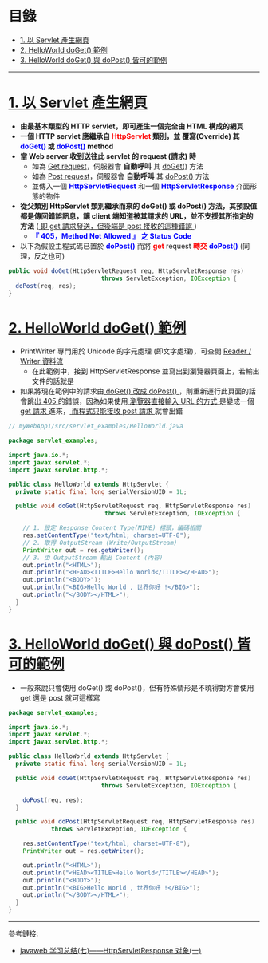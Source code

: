 <h1 id="top">目錄</h1>

<ul>
<li><a href='#s1'>1. 以 Servlet 產生網頁</a></li>
<li><a href='#s2'>2. HelloWorld doGet() 範例</a></li>
<li><a href='#s3'>3. HelloWorld doGet() 與 doPost() 皆可的範例</a></li></ul><hr>

# <a id='s1' class='md-title' href='#top'>1. 以 Servlet 產生網頁</a>

- **由最基本類型的 HTTP servlet，即可產生一個完全由 HTML 構成的網頁**
- **一個 HTTP servlet 應繼承自 <span style="color:red;">HttpServlet</span> 類別，並 覆寫(Override) 其 <span style="color:blue;">doGet()</span> 或 <span style="color:blue;">doPost()</span> method**
- **當 Web server 收到送往此 servlet 的 request (請求) 時**
  - 如為 <u>Get request</u>，伺服器會 **自動呼叫** 其 <u>doGet()</u> 方法
  - 如為 <u>Post request</u>，伺服器會 **自動呼叫** 其 <u>doPost()</u> 方法
  - 並傳入一個 **<span style="color:blue;">HttpServletRequest</span>** 和一個 **<span style="color:blue;">HttpServletResponse</span>** 介面形態的物件
- **從父類別 HttpServlet 類別繼承而來的 doGet() 或 doPost() 方法，其預設值都是傳回錯誤訊息，讓 client 端知道被其請求的 URL，並不支援其所指定的方法** (<u> 即 get 請求發送，但後端是 post 接收的這種錯誤 </u>)
  - **<span style="color:blue;">『 405，Method Not Allowed 』 之 Status Code</span>**
- 以下為假設主程式碼已置於 **<span style="color:blue;">doPost()</span>** 而將 **<span style='color:red;'>get</span>** request **<span style='color:red;'>轉交</span>** **<span style='color:blue;'>doPost()</span>** (同理，反之也可)

```java
public void doGet(HttpServletRequest req, HttpServletResponse res)
                          throws ServletException, IOException {
  doPost(req, res);
}
```

# <a id='s2' class='md-title' href='#top'>2. HelloWorld doGet() 範例</a>

- PrintWriter 專門用於 Unicode 的字元處理 (即文字處理)，可查閱 [Reader / Writer 資料流](./../../../03.JAVA套件與進階/15.資料輸入與輸出/15-2.資料流類別.md#s8)
  - 在此範例中，接到 HttpServletResponse 並寫出到瀏覽器頁面上，若輸出文件的話就是
- 如果將現在範例中的請求由<u> doGet() 改成 doPost() </u>，則重新運行此頁面的話會跳出<u> 405 </u>的錯誤，因為如果使用<u> 瀏覽器直接輸入 URL 的方式 </u>是變成一個<u> get 請求 </u>進來，<u> 而程式只能接收 post 請求 </u>就會出錯

```java
// myWebApp1/src/servlet_examples/HelloWorld.java

package servlet_examples;

import java.io.*;
import javax.servlet.*;
import javax.servlet.http.*;

public class HelloWorld extends HttpServlet {
  private static final long serialVersionUID = 1L;

  public void doGet(HttpServletRequest req, HttpServletResponse res)
                           throws ServletException, IOException {

    // 1. 設定 Response Content Type(MIME) 標頭，編碼相關
    res.setContentType("text/html; charset=UTF-8");
    // 2. 取得 OutputStream (Write/OutputStream)
    PrintWriter out = res.getWriter();
    // 3. 由 OutputStream 輸出 Content (內容)
    out.println("<HTML>");
    out.println("<HEAD><TITLE>Hello World</TITLE></HEAD>");
    out.println("<BODY>");
    out.println("<BIG>Hello World , 世界你好 !</BIG>");
    out.println("</BODY></HTML>");
  }
}
```

# <a id='s3' class='md-title' href='#top'>3. HelloWorld doGet() 與 doPost() 皆可的範例</a>

- 一般來說只會使用 doGet() 或 doPost()，但有特殊情形是不曉得對方會使用 get 還是 post 就可這樣寫

```java
package servlet_examples;

import java.io.*;
import javax.servlet.*;
import javax.servlet.http.*;

public class HelloWorld extends HttpServlet {
  private static final long serialVersionUID = 1L;

  public void doGet(HttpServletRequest req, HttpServletResponse res)
                          throws ServletException, IOException {

    doPost(req, res);
  }

  public void doPost(HttpServletRequest req, HttpServletResponse res)
            throws ServletException, IOException {

    res.setContentType("text/html; charset=UTF-8");
    PrintWriter out = res.getWriter();

    out.println("<HTML>");
    out.println("<HEAD><TITLE>Hello World</TITLE></HEAD>");
    out.println("<BODY>");
    out.println("<BIG>Hello World , 世界你好 !</BIG>");
    out.println("</BODY></HTML>");
  }
}
```

---

參考鏈接:

- [javaweb 学习总结(七)——HttpServletResponse 对象(一)](https://www.cnblogs.com/xdp-gacl/p/3789624.html)
